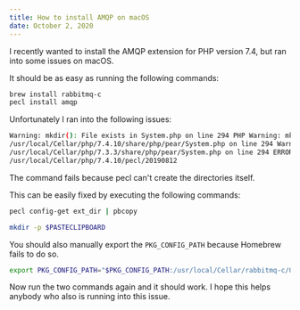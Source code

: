 ```yaml
---
title: How to install AMQP on macOS
date: October 2, 2020 
---
```


I recently wanted to install the AMQP extension for PHP version 7.4, but ran into some issues on macOS.

It should be as easy as running the following commands:

```bash
brew install rabbitmq-c
pecl install amqp
```

Unfortunately I ran into the following issues:

```bash
Warning: mkdir(): File exists in System.php on line 294 PHP Warning: mkdir(): File exists in
/usr/local/Cellar/php/7.4.10/share/php/pear/System.php on line 294 Warning: mkdir(): File exists in
/usr/local/Cellar/php/7.3.3/share/php/pear/System.php on line 294 ERROR: failed to mkdir
/usr/local/Cellar/php/7.4.10/pecl/20190812
```

The command fails because pecl can't create the directories itself.

This can be easily fixed by executing the following commands:

```bash
pecl config-get ext_dir | pbcopy

mkdir -p $PASTECLIPBOARD
```

You should also manually export the `PKG_CONFIG_PATH` because Homebrew fails to do so.

```bash
export PKG_CONFIG_PATH="$PKG_CONFIG_PATH:/usr/local/Cellar/rabbitmq-c/0.10.0/lib/pkgconfig"
```

Now run the two commands again and it should work. I hope this helps anybody who also is running into this issue.
